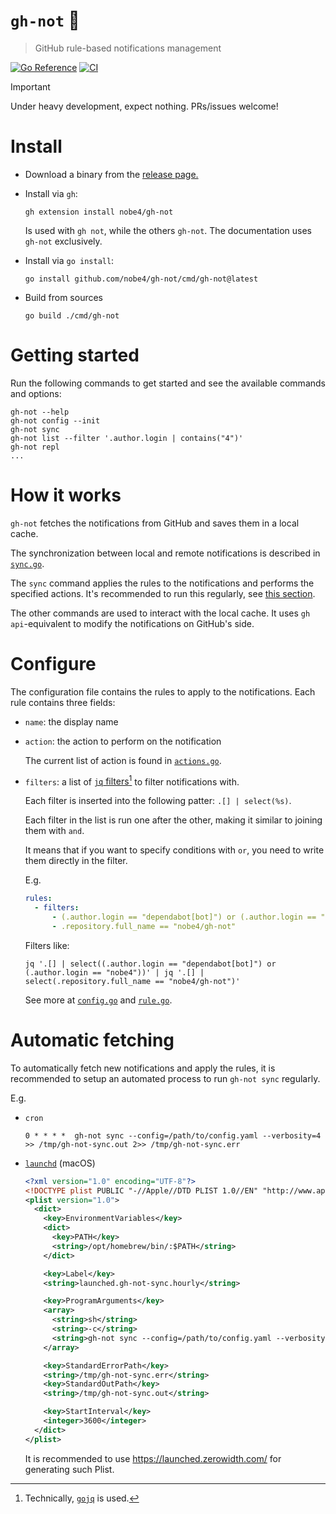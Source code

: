 # `gh-not` 🔕

> GitHub rule-based notifications management

[![Go Reference](https://pkg.go.dev/badge/github.com/nobe4/gh-not.svg)](https://pkg.go.dev/github.com/nobe4/gh-not)
[![CI](https://github.com/nobe4/gh-not/actions/workflows/ci.yml/badge.svg)](https://github.com/nobe4/gh-not/actions/workflows/ci.yml)

> [!IMPORTANT]
> Under heavy development, expect nothing.
> PRs/issues welcome!

# Install

- Download a binary from the [release page.](https://github.com/nobe4/gh-not/releases/latest)

- Install via `gh`:
    ```shell
    gh extension install nobe4/gh-not
    ```

    Is used with `gh not`, while the others `gh-not`. The documentation uses
    `gh-not` exclusively.

- Install via `go install`:
    ```shell
    go install github.com/nobe4/gh-not/cmd/gh-not@latest
    ```

- Build from sources
    ```shell
    go build ./cmd/gh-not
    ```

# Getting started

Run the following commands to get started and see the available commands and
options:

```shell
gh-not --help
gh-not config --init
gh-not sync
gh-not list --filter '.author.login | contains("4")'
gh-not repl
...
```

# How it works

`gh-not` fetches the notifications from GitHub and saves them in a local cache.

The synchronization between local and remote notifications is described in
[`sync.go`](./internal/notifications/sync.go).

The `sync` command applies the rules to the notifications and performs the
specified actions. It's recommended to run this regularly, see [this
section](#automatic-fetching).

The other commands are used to interact with the local cache. It uses `gh
api`-equivalent to modify the notifications on GitHub's side.

# Configure

The configuration file contains the rules to apply to the notifications. Each
rule contains three fields:

- `name`: the display name

- `action`: the action to perform on the notification

    The current list of action is found in [`actions.go`](./internal/actions/actions.go).

- `filters`: a list of [`jq` filters](https://jqlang.github.io/jq/manual/#basic-filters)[^gojq]
    to filter notifications with.

    Each filter is inserted into the following patter: `.[] | select(%s)`.


    Each filter in the list is run one after the other, making it similar to
    joining them with `and`.

    It means that if you want to specify conditions with `or`, you need to write
    them directly in the filter.

    E.g.
    ```yaml
    rules:
      - filters:
          - (.author.login == "dependabot[bot]") or (.author.login == "nobe4")
          - .repository.full_name == "nobe4/gh-not"
    ```

    Filters like:

    ```shell
    jq '.[] | select((.author.login == "dependabot[bot]") or (.author.login == "nobe4"))' | jq '.[] | select(.repository.full_name == "nobe4/gh-not")'
    ```

    See more at [`config.go`](./internal/config/config.go) and [`rule.go`](./internal/config/rule.go).

# Automatic fetching

To automatically fetch new notifications and apply the rules, it is recommended
to setup an automated process to run `gh-not sync` regularly.

E.g.

- `cron`

    ```shell
    0 * * * *  gh-not sync --config=/path/to/config.yaml --verbosity=4 >> /tmp/gh-not-sync.out 2>> /tmp/gh-not-sync.err
    ```

- [`launchd`](https://launchd.info/) (macOS)

    ```xml
    <?xml version="1.0" encoding="UTF-8"?>
    <!DOCTYPE plist PUBLIC "-//Apple//DTD PLIST 1.0//EN" "http://www.apple.com/DTDs/PropertyList-1.0.dtd">
    <plist version="1.0">
      <dict>
        <key>EnvironmentVariables</key>
        <dict>
          <key>PATH</key>
          <string>/opt/homebrew/bin/:$PATH</string>
        </dict>

        <key>Label</key>
        <string>launched.gh-not-sync.hourly</string>

        <key>ProgramArguments</key>
        <array>
          <string>sh</string>
          <string>-c</string>
          <string>gh-not sync --config=/path/to/config.yaml --verbosity=4</string>
        </array>

        <key>StandardErrorPath</key>
        <string>/tmp/gh-not-sync.err</string>
        <key>StandardOutPath</key>
        <string>/tmp/gh-not-sync.out</string>

        <key>StartInterval</key>
        <integer>3600</integer>
      </dict>
    </plist>
    ```

    It is recommended to use https://launched.zerowidth.com/ for generating such Plist.

[^gojq]: Technically, [`gojq`](https://github.com/itchyny/gojq) is used.
